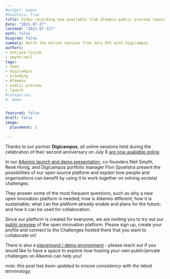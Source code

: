 ```yaml
---
#widget: pages
#headless: true
title: Video recording now available from Alkemio public preview launch! (dutch)
date: "2021-07-27"
lastmod: "2021-07-127"
math: false
diagram: false
summary: Watch the online session from July 8th with Digicampus
authors:
- tatjana-lisjak
- smyth-neil
tags:
- news
- digicampus
- branding
- Alkemio
- public preview
- launch
#categories:
#- Demo


featured: false
draft: false
image:
  placement: 1
  
---
```


Thanks to our partner **Digicampus**, all online sessions held during the celebration of their second anniversary on July 8 [are now available online](https://digicampus.tech/terugkijken-online-sessies-2-jaar-digicampus/).

In our [Alkemio launch and demo presentation](https://player.vimeo.com/video/577566235), co-founders Neil Smyth, René Honig, and Digicampus portfolio manager Flori Spoelstra present the possibilities of our open source platform and explain how people and organizations can benefit by using it to work together on solving societal challenges. 

They answer some of the most frequent questions, such as why a new open innovation platform is needed; how is Alkemio different; how it is sustainable; what can the platform already enable and plans for the future; and how it can be used for collaboration. 

Since our platform is created for everyone, we are inviting you to try out our [public preview](https://alkem.io) of the open innovation platform. Please sign up, create your profile and connect to the Challenges hosted there that you want to collaborate on!

There is also a [playground / demo environment](https://demo.alkem.io) - please reach out if you would like to have a space to explore how hosting your own public/private challenges on Alkemio can help you!


*note: this post has been updated to ensure consistency with the latest terminology.*


